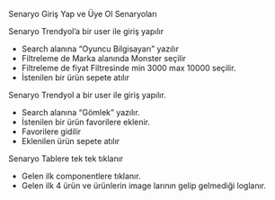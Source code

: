 
Senaryo
Giriş Yap ve Üye Ol Senaryoları

Senaryo
Trendyol’a bir user ile giriş yapılır
- Search alanına “Oyuncu Bilgisayarı” yazılır
- Filtreleme de Marka alanında Monster seçilir
- Filtreleme de fiyat Filtresinde min 3000 max 10000 seçilir.
- İstenilen bir ürün sepete atılır

Senaryo
Trendyol a bir user ile giriş yapılır.
- Search alanına “Gömlek” yazılır.
- İstenilen bir ürün favorilere eklenir.
- Favorilere gidilir
- Eklenilen ürün sepete atılır

Senaryo
Tablere tek tek tıklanır
- Gelen ilk componentlere tıklanır.
- Gelen ilk 4 ürün ve ürünlerin image larının gelip gelmediği loglanır.

